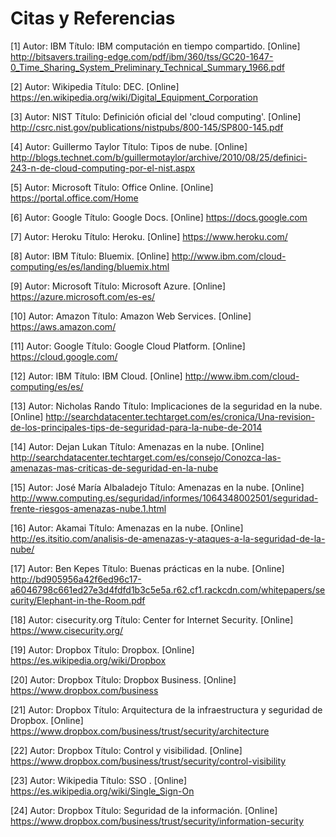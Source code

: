 # Citas y Referencias


[1]
Autor: IBM
Título: IBM computación en tiempo compartido. [Online]
  http://bitsavers.trailing-edge.com/pdf/ibm/360/tss/GC20-1647-0_Time_Sharing_System_Preliminary_Technical_Summary_1966.pdf


[2]
Autor: Wikipedia
Título: DEC. [Online]
  https://en.wikipedia.org/wiki/Digital_Equipment_Corporation




[3]
Autor: NIST
Título: Definición oficial del 'cloud computing'. [Online]
  http://csrc.nist.gov/publications/nistpubs/800-145/SP800-145.pdf


[4]
Autor: Guillermo Taylor
Título: Tipos de nube. [Online]
  http://blogs.technet.com/b/guillermotaylor/archive/2010/08/25/definici-243-n-de-cloud-computing-por-el-nist.aspx

[5]
Autor: Microsoft
Título: Office Online. [Online]
  https://portal.office.com/Home


[6]
Autor: Google
Título: Google Docs. [Online]
  https://docs.google.com


[7]
Autor: Heroku
Título: Heroku. [Online]
  https://www.heroku.com/


[8]
Autor: IBM
Título: Bluemix. [Online]
  http://www.ibm.com/cloud-computing/es/es/landing/bluemix.html


[9]
Autor: Microsoft
Título: Microsoft Azure. [Online]
  https://azure.microsoft.com/es-es/


[10]
Autor: Amazon
Título: Amazon Web Services. [Online]
  https://aws.amazon.com/


[11]
Autor: Google
Título: Google Cloud Platform. [Online]
  https://cloud.google.com/


[12]
Autor: IBM
Título: IBM Cloud. [Online]
  http://www.ibm.com/cloud-computing/es/es/


[13]
Autor: Nicholas Rando
Título: Implicaciones de la seguridad en la nube. [Online]
  http://searchdatacenter.techtarget.com/es/cronica/Una-revision-de-los-principales-tips-de-seguridad-para-la-nube-de-2014


[14]
Autor: Dejan Lukan
Título: Amenazas en la nube. [Online]
  http://searchdatacenter.techtarget.com/es/consejo/Conozca-las-amenazas-mas-criticas-de-seguridad-en-la-nube


[15]
Autor: José María Albaladejo
Título: Amenazas en la nube. [Online]
  http://www.computing.es/seguridad/informes/1064348002501/seguridad-frente-riesgos-amenazas-nube.1.html


[16]
Autor: Akamai
Título: Amenazas en la nube. [Online]
  http://es.itsitio.com/analisis-de-amenazas-y-ataques-a-la-seguridad-de-la-nube/


[17]
Autor: Ben Kepes
Título: Buenas prácticas en la nube. [Online]
  http://bd905956a42f6ed96c17-a6046798c661ed27e3d4fdfd1b3c5e5a.r62.cf1.rackcdn.com/whitepapers/security/Elephant-in-the-Room.pdf


[18]
Autor: cisecurity.org
Título: Center for Internet Security. [Online]
  https://www.cisecurity.org/


[19]
Autor: Dropbox
Título: Dropbox. [Online]
   https://es.wikipedia.org/wiki/Dropbox


[20]
Autor: Dropbox
Título: Dropbox Business. [Online]
  https://www.dropbox.com/business


[21]
Autor: Dropbox
Título: Arquitectura de la infraestructura y seguridad de Dropbox. [Online]
  https://www.dropbox.com/business/trust/security/architecture


[22]
Autor: Dropbox
Título: Control y visibilidad. [Online]
  https://www.dropbox.com/business/trust/security/control-visibility


[23]
Autor: Wikipedia
Título: SSO . [Online]
  https://es.wikipedia.org/wiki/Single_Sign-On


[24]
Autor: Dropbox
Título: Seguridad de la información. [Online]
  https://www.dropbox.com/business/trust/security/information-security
